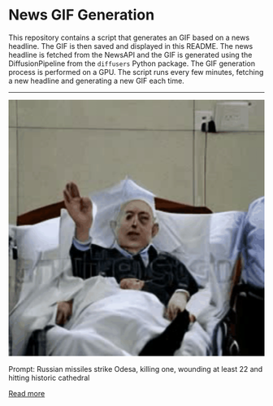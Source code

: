 # News GIF Generation
This repository contains a script that generates an GIF based on a news headline. The GIF is then saved and displayed in this README.
The news headline is fetched from the NewsAPI and the GIF is generated using the DiffusionPipeline from the `diffusers` Python package. The GIF generation process is performed on a GPU.
The script runs every few minutes, fetching a new headline and generating a new GIF each time.

---

![Generated GIF](output.gif?raw=true&v=1690230842)

Prompt: Russian missiles strike Odesa, killing one, wounding at least 22 and hitting historic cathedral

[Read more](https://nypost.com/2023/07/23/russian-missiles-strike-odessa-killing-one-wounding-at-least-22-and-devastating-historic-cathedral/)